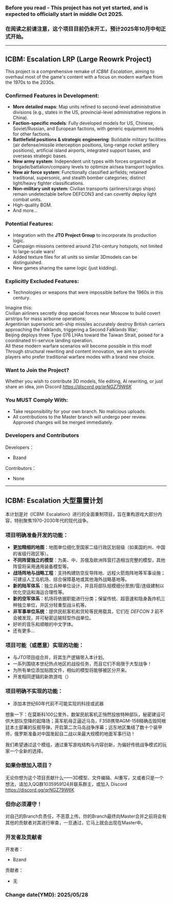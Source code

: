 ### Before you read - This project has not yet started, and is expected to officially start in middle Oct 2025.
### 在阅读之前请注意，这个项目目前仍未开工，预计2025年10月中旬正式开始。

---

## ICBM: Escalation LRP (Large Reowrk Project)
This project is a comprehensive remake of *ICBM: Escalation*, aiming to overhaul most of the game's content with a focus on modern warfare from the 1970s to the 2030s.
### Confirmed Features in Development:
* **More detailed maps**: Map units refined to second-level administrative divisions (e.g., states in the US, provincial-level administrative regions in China).
* **Faction-specific models**: Fully developed models for US, Chinese, Soviet/Russian, and European factions, with generic equipment models for other factions.
* **Battlefield positions & strategic engineering**: Buildable military facilities (air defense/missile interception positions, long-range rocket artillery positions), artificial island airports, integrated support bases, and overseas strategic bases.
* **New army system**: Independent unit types with forces organized at brigade/battalion/company levels to optimize air/sea transport logistics.
* **New air force system**: Functionally classified airfields; retained traditional, supersonic, and stealth bomber categories; distinct light/heavy fighter classifications.
* **Non-military unit system**: Civilian transports (airliners/cargo ships) remain undetectable before DEFCON3 and can covertly deploy light combat units.
* High-quality BGM.
* And more...
### Potential Features:
* Integration with the **JTO Project Group** to incorporate its production logic.
* Campaign missions centered around 21st-century hotspots, not limited to large-scale wars!
* Added texture files for all units so similar 3Dmodels can be distinguished.
* New games sharing the same logic (just kidding).
### Explicitly Excluded Features:
* Technologies or weapons that were impossible before the 1960s in this century.


Imagine this:  
Civilian airliners secretly drop special forces near Moscow to build covert airstrips for mass airborne operations;  
Argentinian supersonic anti-ship missiles accurately destroy British carriers approaching the Falklands, triggering a Second Falklands War;  
Beijing deploys three Type 076 LHAs toward the Taiwan Strait, poised for a coordinated tri-service landing operation.  
All these modern warfare scenarios will become possible in this mod!
Through structural rewriting and content innovation, we aim to provide players who prefer traditional warfare modes with a brand new choice.
### Want to Join the Project?  
Whether you wish to contribute 3D models, file editing, AI rewriting, or just share an idea, join Discord *https://discord.gg/qrNGZ79W6K* 

### You MUST Comply With:  
* Take responsibility for your own branch. No malicious uploads.  
* All contributions to the Master branch will undergo peer review. Approved changes will be merged immediately.

### Developers and Contributors
Developers：
* Bzand

Contributors：
* None

---

## ICBM: Escalation 大型重置计划

本计划是对《ICBM: Escalation》进行的全面重制项目，旨在重构游戏大部分内容，特别聚焦1970-2030年代的现代战争。

### 项目明确准备开发的功能：
* **更加精细的地图**：地图单位细化至国家二级行政区划层级（如美国的州、中国的省级行政区等）。
* **不同阵营独立的模型**：为美、中、苏俄及欧洲阵营打造相当完整的模型，其他阵营将采用通用装备模型等。
* **战场阵地与战略工程**：支持构建防空反导阵地、远程火箭炮阵地等军事设施；可建设人工岛机场、综合保障基地或其他海外战略基地等。
* **新的陆军体系**：独立兵种单位设计，并且将部队规模细分至旅/营/连级建制以优化空运和海运合理性等。
* **新的空军体系**：机场将依据职能进行分类；保留传统、超音速和隐身轰炸机三种独立单位，并区分轻重型战斗机等。
* **非军事单位系统**：提供民航客机和货轮等民用载具，它们在 *DEFCON 3* 前不会被发现，并可秘密运输轻型作战单位。
* 好听的音乐和顺眼的中文字体。
* 还有更多...

### 项目可能（或愿意）实现的功能：
* 与*JTO*项目组合并，将其生产逻辑带入本计划。
* 一系列围绕本世纪热点地区的战役任务，而且它们不局限于大型战争！
* 为所有单位添加贴图文件，相似的模型将能够被区分开来。
* 开发相同逻辑的新款游戏（）

### 项目明确不实现的功能：
* 添加本世纪60年代前不可能实现的科技或武器

想象一下：在莫斯科100公里外，数架民航客机正悄然投放特种部队，秘密建设可供大部队空降的起降场；英军航母正逼近马岛，F35B携带AGM-158精确击毁阿根廷本土部署的反舰导弹，开启第二次马岛战争序幕；远东地区集结了数十个装甲师，俄罗斯准备对中国发起自二战以来最大规模的地面军事行动！

我们希望通过这个模组，通过重写游戏结构与内容创新，为偏好传统战争模式的玩家一个全新的选择。

### 如果你想加入项目？
无论你想为这个项目贡献什么——3D模型、文件编辑、AI重写，又或者只是一个想法，请加入QQ群1035959124并联系群主，或加入 Discord https://discord.gg/qrNGZ79W6K

### 但你必须遵守！
对自己的Branch负责任，不恶意上传。你的Branch最终向Master合并之前将会有其他的贡献者对其进行审查，一旦通过，它马上就会出现在Master中。

### 开发者及贡献者
开发者：
* Bzand

贡献者：
* 无

### Change date(YMD): 2025/05/28
